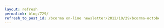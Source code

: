 ```yaml
---
layout: refresh
permalink: blog/729/
refresh_to_post_id: /bcorma on-line newsletter/2012/10/29/bcorma-october-2012-newsletter-duffy-lake-kamloops-ktm-squamish-ride-school-and-more
---
```

